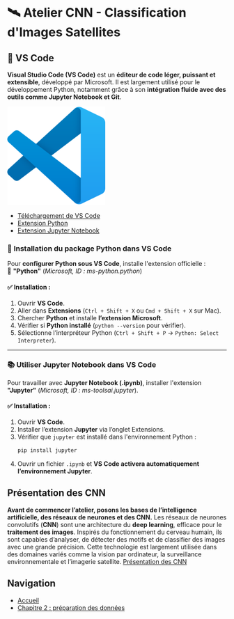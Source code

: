 # 🛰️ Atelier CNN - Classification d'Images Satellites  

## 🏫 **VS Code**
**Visual Studio Code (VS Code)** est un **éditeur de code léger, puissant et extensible**, développé par Microsoft. Il est largement utilisé pour le développement Python, notamment grâce à son **intégration fluide avec des outils comme Jupyter Notebook et Git**. 

![VS Code](ressources/vscode.png)

- [Téléchargement de VS Code](https://code.visualstudio.com/)  
- [Extension Python](https://marketplace.visualstudio.com/items?itemName=ms-python.python)
- [Extension Jupyter Notebook](https://marketplace.visualstudio.com/items?itemName=ms-toolsai.jupyter)

### 🐍 **Installation du package Python dans VS Code**  
Pour **configurer Python sous VS Code**, installe l'extension officielle :  
📌 **"Python"** (_Microsoft, ID : ms-python.python_)  

#### ✅ **Installation :**
1. Ouvrir **VS Code**.  
2. Aller dans **Extensions** (`Ctrl + Shift + X` ou `Cmd + Shift + X` sur Mac).  
3. Chercher **Python** et installe **l’extension Microsoft**.  
4. Vérifier si **Python installé** (`python --version` pour vérifier).  
5. Sélectionne l’interpréteur Python (`Ctrl + Shift + P` → `Python: Select Interpreter`).  

---

### 📚 **Utiliser Jupyter Notebook dans VS Code**  
Pour travailler avec **Jupyter Notebook (.ipynb)**, installer l'extension **"Jupyter"** (_Microsoft, ID : ms-toolsai.jupyter_).  

#### ✅ **Installation :**
1. Ouvrir **VS Code**.  
2. Installer l’extension **Jupyter** via l’onglet Extensions.  
3. Vérifier que `jupyter` est installé dans l'environnement Python :  
   ```bash
   pip install jupyter
   ```
4. Ouvrir un fichier `.ipynb` et **VS Code activera automatiquement l’environnement Jupyter**.

## **Présentation des CNN**
**Avant de commencer l’atelier, posons les bases de l’intelligence artificielle, des réseaux de neurones et des CNN.** Les réseaux de neurones convolutifs (**CNN**) sont une architecture du **deep learning**, efficace pour le **traitement des images**. Inspirés du fonctionnement du cerveau humain, ils sont capables d’analyser, de détecter des motifs et de classifier des images avec une grande précision. Cette technologie est largement utilisée dans des domaines variés comme la vision par ordinateur, la surveillance environnementale et l’imagerie satellite.
[Présentation des CNN](https://github.com/Stephane-ISEN/atelierCNN/blob/ch1_intro/supports/cnn_prez.pdf)

## **Navigation**
- [Accueil](https://github.com/Stephane-ISEN/atelierCNN)
- [Chapitre 2 : préparation des données](https://github.com/Stephane-ISEN/atelierCNN/tree/ch2_prepa_data)
